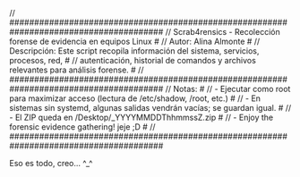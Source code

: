 // #######################################################################################
// Scrab4rensics - Recolección forense de evidencia en equipos Linux                     #
// Autor: Alina Almonte                                                                  #
// Descripción: Este script recopila información del sistema, servicios, procesos, red,  #
// autenticación, historial de comandos y archivos relevantes para análisis forense.     #
// #######################################################################################
// Notas:                                                                                #
//  - Ejecutar como root para maximizar acceso (lectura de /etc/shadow, /root, etc.)     #
//  - En sistemas sin systemd, algunas salidas vendrán vacías; se guardan igual.         #
//  - El ZIP queda en /Desktop/<hostname>_YYYYMMDDThhmmssZ.zip                           #
//  - Enjoy the forensic evidence gathering! jeje ;D                                     #
// #######################################################################################


Eso es todo, creo... ^_^
